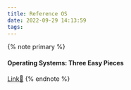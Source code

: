 ```yaml
---
title: Reference OS
date: 2022-09-29 14:13:59
tags:
---
```


{% note primary %}
#### Operating Systems: Three Easy Pieces
[Link🔗](https://pages.cs.wisc.edu/~remzi/Classes/537/Spring2018/)
{% endnote %}